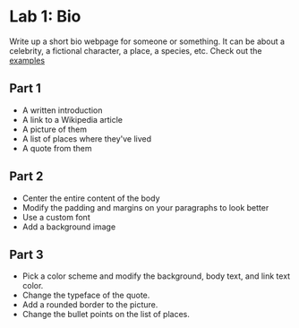 # Lab 1: Bio

Write up a short bio webpage for someone or something. It can be about a celebrity, a fictional character, a place, a species, etc. Check out the [examples](https://github.com/PdxCodeGuild/class_bumble_bee/tree/main/2%20HTML%20%2B%20CSS/labs/images)

## Part 1

- A written introduction
- A link to a Wikipedia article
- A picture of them
- A list of places where they've lived
- A quote from them

## Part 2

- Center the entire content of the body
- Modify the padding and margins on your paragraphs to look better
- Use a custom font
- Add a background image

## Part 3

- Pick a color scheme and modify the background, body text, and link text color.
- Change the typeface of the quote.
- Add a rounded border to the picture.
- Change the bullet points on the list of places.

